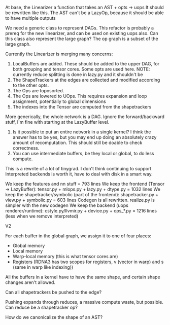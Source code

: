 At base, the Linearizer a function that takes an AST + opts -> uops
It should be rewritten like this. The AST can't be a LazyOp, because it should be able to have multiple outputs

We need a generic class to represent DAGs.
This refactor is probably a prereq for the new linearizer, and can be used on existing uops also.
Can this class also represent the large graph? The op graph is a subset of the large graph.

Currently the Linearizer is merging many concerns:

1. LocalBuffers are added. These should be added to the upper DAG, for both grouping and tensor cores. Some opts are used here. NOTE: currently reduce splitting is done in lazy.py and it shouldn't be
2. The ShapeTrackers at the edges are collected and modified according to the other opts.
3. The Ops are toposorted.
4. The Ops are lowered to UOps. This requires expansion and loop assignment, potentially to global dimensions
5. The indexes into the Tensor are computed from the shapetrackers

More generically, the whole network is a DAG. Ignore the forward/backward stuff, I'm fine with starting at the LazyBuffer level.

1. Is it possible to put an entire network in a single kernel? I think the answer has to be yes, but you may end up doing an absolutely crazy amount of recomputation. This should still be doable to check correctness.
2. You can use intermediate buffers, be they local or global, to do less compute.

This is a rewrite of a lot of tinygrad. I don't think continuing to support Interpreted backends is worth it, have to deal with disk in a smart way.

We keep the features and nn stuff = 793 lines
We keep the frontend (Tensor -> LazyBuffer): tensor.py + mlops.py + lazy.py + dtype.py = 1032 lines
We keep the shapetracker/symbolic (part of the frontend): shapetracker.py + view.py + symbolic.py = 603 lines
Codegen is all rewritten. realize.py is simpler with the new codegen
We keep the backend (uops renderer/runtime): cstyle.py/llvmir.py + device.py + ops_*.py = 1216 lines (less when we remove interpreted)

V2

For each buffer in the global graph, we assign it to one of four places:
* Global memory
* Local memory
* Warp-local memory (this is what tensor cores are)
* Registers (RDNA3 has two scopes for registers, v (vector in warp) and s (same in warp like indexing))

All the buffers in a kernel have to have the same shape, and certain shape changes aren't allowed.

Can all shapetrackers be pushed to the edge?

Pushing expands through reduces, a massive compute waste, but possible. Can reduce be a shapetracker op?

How do we canonicalize the shape of an AST?
